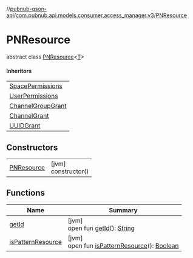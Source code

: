 //[pubnub-gson-api](../../../index.md)/[com.pubnub.api.models.consumer.access_manager.v3](../index.md)/[PNResource](index.md)

# PNResource

abstract class [PNResource](index.md)&lt;[T](index.md)&gt;

#### Inheritors

| |
|---|
| [SpacePermissions](../../com.pubnub.api.models.consumer.access_manager.sum/-space-permissions/index.md) |
| [UserPermissions](../../com.pubnub.api.models.consumer.access_manager.sum/-user-permissions/index.md) |
| [ChannelGroupGrant](../-channel-group-grant/index.md) |
| [ChannelGrant](../-channel-grant/index.md) |
| [UUIDGrant](../-u-u-i-d-grant/index.md) |

## Constructors

| | |
|---|---|
| [PNResource](-p-n-resource.md) | [jvm]<br>constructor() |

## Functions

| Name | Summary |
|---|---|
| [getId](get-id.md) | [jvm]<br>open fun [getId](get-id.md)(): [String](https://docs.oracle.com/javase/8/docs/api/java/lang/String.html) |
| [isPatternResource](is-pattern-resource.md) | [jvm]<br>open fun [isPatternResource](is-pattern-resource.md)(): [Boolean](https://kotlinlang.org/api/latest/jvm/stdlib/kotlin/-boolean/index.html) |
